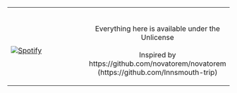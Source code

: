 <table width="100%"> 
  <tr>
  <td width="50%">
      
&nbsp; <br> [![Spotify](http://92.119.90.17/)](https://open.spotify.com/user/y34r75db5o7eksagdl8lsaamw)

  </td>
  <td width="50%">

<br>


<p align="center">Everything here is available under the Unlicense<br><br>
Inspired by https://github.com/novatorem/novatorem <br>
(https://github.com/Innsmouth-trip)
</p> 
  </td>
  </table>
